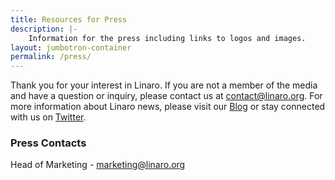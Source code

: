```yaml
---
title: Resources for Press
description: |-
    Information for the press including links to logos and images.
layout: jumbotron-container
permalink: /press/
---
```


Thank you for your interest in Linaro. If you are not a member of the media and have a question or inquiry, please contact us at [contact@linaro.org](mailto:contact@linaro.org). For more information about Linaro news, please visit our [Blog](https://www.linaro.org/blog) or stay connected with us on [Twitter](http://twitter.com/linaroorg "Linaro on Twitter").

### Press Contacts

Head of Marketing - [marketing@linaro.org](mailto:marketing@linaro.org)
